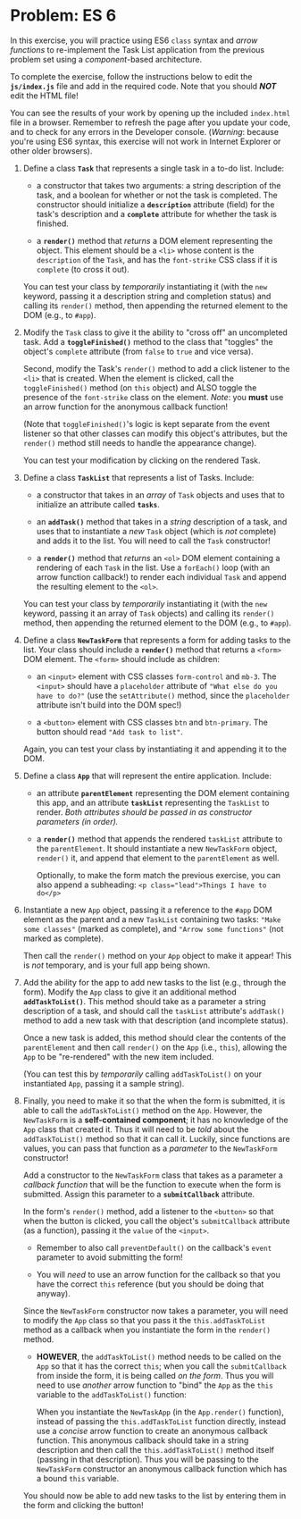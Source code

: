 # Problem: ES 6

In this exercise, you will practice using ES6 `class` syntax and _arrow functions_ to re-implement the Task List application from the previous problem set using a _component_-based architecture.

To complete the exercise, follow the instructions below to edit the **`js/index.js`** file and add in the required code. Note that you should ___NOT___ edit the HTML file!

You can see the results of your work by opening up the included `index.html` file in a browser. Remember to refresh the page after you update your code, and to check for any errors in the Developer console. (_Warning_: because you're using ES6 syntax, this exercise will not work in Internet Explorer or other older browsers).


1. Define a class **`Task`** that represents a single task in a to-do list. Include:

    - a constructor that takes two arguments: a string description of the task, and a boolean for whether or not the task is completed. The constructor should initialize a **`description`** attribute (field) for the task's description and a **`complete`** attribute for whether the task is finished.
  
    - a **`render()`** method that _returns_ a DOM element representing the object. This element should be a `<li>` whose content is the `description` of the `Task`, and has the `font-strike` CSS class if it is `complete` (to cross it out).

    You can test your class by _temporarily_ instantiating it (with the `new` keyword, passing it a description string and completion status) and calling its `render()` method, then appending the returned element to the DOM (e.g., to `#app`).

2. Modify the `Task` class to give it the ability to "cross off" an uncompleted task. Add a **`toggleFinished()`** method to the class that "toggles" the object's `complete` attribute (from `false` to `true` and vice versa).

    Second, modify the Task's `render()` method to add a click listener to the `<li>` that is created. When the element is clicked, call the `toggleFinished()` method (on `this` object) and ALSO toggle the presence of the `font-strike` class on the element. _Note_: you **must** use an arrow function for the anonymous callback function!

    (Note that `toggleFinished()`'s logic is kept separate from the event listener so that other classes can modify this object's attributes, but the `render()` method still needs to handle the appearance change).

    You can test your modification by clicking on the rendered Task.

3. Define a class **`TaskList`** that represents a list of Tasks. Include:

    - a constructor that takes in an _array_ of `Task` objects and uses that to initialize an attribute called **`tasks`**.
    
    - an **`addTask()`** method that takes in a _string_ description of a task, and uses that to instantiate a _new_ `Task` object (which is _not_ complete) and adds it to the list. You will need to call the `Task` constructor!

    - a **`render()`** method that _returns_ an `<ol>` DOM element containing a rendering of each `Task` in the list. Use a `forEach()` loop (with an arrow function callback!) to render each individual `Task` and append the resulting element to the `<ol>`.

    You can test your class by _temporarily_ instantiating it (with the `new` keyword, passing it an array of `Task` objects) and calling its `render()` method, then appending the returned element to the DOM (e.g., to `#app`).

4. Define a class **`NewTaskForm`** that represents a form for adding tasks to the list. Your class should include a **`render()`** method that returns a `<form>` DOM element. The `<form>` should include as children:

    - an `<input>` element with CSS classes `form-control` and `mb-3`. The `<input>` should have a `placeholder` attribute of `"What else do you have to do?"` (use the `setAttribute()` method, since the `placeholder` attribute isn't build into the DOM spec!)

    - a `<button>` element with CSS classes `btn` and `btn-primary`. The button should read `"Add task to list"`.

    Again, you can test your class by instantiating it and appending it to the DOM.

5. Define a class **`App`** that will represent the entire application. Include:

    - an attribute **`parentElement`** representing the DOM element containing this app, and an attribute **`taskList`** representing the `TaskList` to render. _Both attributes should be passed in as constructor parameters (in order)._

    - a **`render()`** method that appends the rendered `taskList` attribute to the `parentElement`. It should instantiate a new `NewTaskForm` object, `render()` it, and append that element to the `parentElement` as well.

        Optionally, to make the form match the previous exercise, you can also append a subheading:
        `<p class="lead">Things I have to do</p>`

6. Instantiate a new `App` object, passing it a reference to the `#app` DOM element as the parent and a new `TaskList` containing two tasks: `"Make some classes"` (marked as complete), and `"Arrow some functions"` (not marked as complete).

    Then call the `render()` method on your `App` object to make it appear! This is _not_ temporary, and is your full app being shown.

7. Add the ability for the app to add new tasks to the list (e.g., through the form). Modify the `App` class to give it an additional method **`addTaskToList()`**. This method should take as a parameter a string description of a task, and should call the `taskList` attribute's `addTask()` method to add a new task with that description (and incomplete status).

    Once a new task is added, this method should clear the contents of the `parentElement` and then call `render()` on the `App` (i.e., `this`), allowing the `App` to be "re-rendered" with the new item included.

    (You can test this by _temporarily_ calling `addTaskToList()` on your instantiated `App`, passing it a sample string).

8. Finally, you need to make it so that the when the form is submitted, it is able to call the `addTaskToList()` method on the `App`. However, the `NewTaskForm` is a **self-contained component**; it has no knowledge of the `App` class that created it. Thus it will need to be _told_ about the `addTaskToList()` method so that it can call it. Luckily, since functions are values, you can pass that function as a _parameter_ to the `NewTaskForm` constructor!

    Add a constructor to the `NewTaskForm` class that takes as a parameter a _callback function_ that will be the function to execute when the form is submitted. Assign this parameter to a **`submitCallback`** attribute.

    In the form's `render()` method, add a listener to the `<button>` so that when the button is clicked, you call the object's `submitCallback` attribute (as a function), passing it the `value` of the `<input>`.

    - Remember to also call `preventDefault()` on the callback's `event` parameter to avoid submitting the form!

    - You will _need_ to use an arrow function for the callback so that you have the correct `this` reference (but you should be doing that anyway).
    
    Since the `NewTaskForm` constructor now takes a parameter, you will need to modify the `App` class so that you pass it the `this.addTaskToList` method as a callback when you instantiate the form in the `render()` method.
    
    - **HOWEVER**, the `addTaskToList()` method needs to be called on the `App` so that it has the correct `this`; when you call the `submitCallback` from inside the form, it is being called _on the form_. Thus you will need to use _another_ arrow function to "bind" the `App` as the `this` variable to the `addTaskToList()` function: 
    
        When you instantiate the `NewTaskApp` (in the `App.render()` function), instead of passing the `this.addTaskToList` function directly, instead use a _concise_ arrow function to create an anonymous callback function. This anonymous callback should take in a string description and then call the `this.addTaskToList()` method itself (passing in that description). Thus you will be passing to the `NewTaskForm` constructor an anonymous callback function which has a bound `this` variable.

    You should now be able to add new tasks to the list by entering them in the form and clicking the button! 
